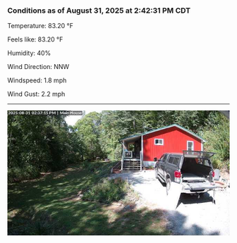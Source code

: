 ### Conditions as of August 31, 2025 at 2:42:31 PM CDT 

Temperature: 83.20 &deg;F

Feels like: 83.20 &deg;F

Humidity: 40%

Wind Direction: NNW

Windspeed: 1.8 mph

Wind Gust: 2.2 mph

---

<img src="./images/latest.jpeg"/>

